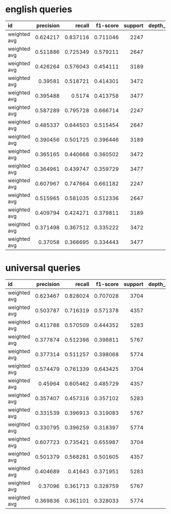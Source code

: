 # english queries
| id           |   precision |   recall |   f1-score |   support |   depth_constraint | model      |
|:-------------|------------:|---------:|-----------:|----------:|-------------------:|:-----------|
| weighted avg |    0.624217 | 0.837116 |   0.711046 |      2247 |                  1 | V2model    |
| weighted avg |    0.511886 | 0.725349 |   0.579211 |      2647 |                  2 | V2model    |
| weighted avg |    0.426264 | 0.576043 |   0.454111 |      3189 |                  3 | V2model    |
| weighted avg |    0.39581  | 0.518721 |   0.414301 |      3472 |                  4 | V2model    |
| weighted avg |    0.395488 | 0.5174   |   0.413758 |      3477 |                  5 | V2model    |
| weighted avg |    0.587289 | 0.795728 |   0.666714 |      2247 |                  1 | V1model    |
| weighted avg |    0.485337 | 0.644503 |   0.515454 |      2647 |                  2 | V1model    |
| weighted avg |    0.390456 | 0.501725 |   0.396446 |      3189 |                  3 | V1model    |
| weighted avg |    0.365165 | 0.440668 |   0.360502 |      3472 |                  4 | V1model    |
| weighted avg |    0.364961 | 0.439747 |   0.359729 |      3477 |                  5 | V1model    |
| weighted avg |    0.607967 | 0.747664 |   0.661182 |      2247 |                  1 | V0baseline |
| weighted avg |    0.515965 | 0.581035 |   0.512336 |      2647 |                  2 | V0baseline |
| weighted avg |    0.409794 | 0.424271 |   0.379811 |      3189 |                  3 | V0baseline |
| weighted avg |    0.371498 | 0.367512 |   0.335222 |      3472 |                  4 | V0baseline |
| weighted avg |    0.37058  | 0.366695 |   0.334443 |      3477 |                  5 | V0baseline |

# universal queries
| id           |   precision |   recall |   f1-score |   support |   depth_constraint | model      |
|:-------------|------------:|---------:|-----------:|----------:|-------------------:|:-----------|
| weighted avg |    0.623467 | 0.828024 |   0.707028 |      3704 |                  1 | V2model    |
| weighted avg |    0.503787 | 0.716319 |   0.571378 |      4357 |                  2 | V2model    |
| weighted avg |    0.411788 | 0.570509 |   0.444352 |      5283 |                  3 | V2model    |
| weighted avg |    0.377874 | 0.512398 |   0.398811 |      5767 |                  4 | V2model    |
| weighted avg |    0.377314 | 0.511257 |   0.398068 |      5774 |                  5 | V2model    |
| weighted avg |    0.574479 | 0.761339 |   0.643425 |      3704 |                  1 | V1model    |
| weighted avg |    0.45964  | 0.605462 |   0.485729 |      4357 |                  2 | V1model    |
| weighted avg |    0.357407 | 0.457316 |   0.357102 |      5283 |                  3 | V1model    |
| weighted avg |    0.331539 | 0.396913 |   0.319083 |      5767 |                  4 | V1model    |
| weighted avg |    0.330795 | 0.396259 |   0.318397 |      5774 |                  5 | V1model    |
| weighted avg |    0.607723 | 0.735421 |   0.655987 |      3704 |                  1 | V0baseline |
| weighted avg |    0.501379 | 0.568281 |   0.501605 |      4357 |                  2 | V0baseline |
| weighted avg |    0.404689 | 0.41643  |   0.371951 |      5283 |                  3 | V0baseline |
| weighted avg |    0.37096  | 0.361713 |   0.328759 |      5767 |                  4 | V0baseline |
| weighted avg |    0.369836 | 0.361101 |   0.328033 |      5774 |                  5 | V0baseline |